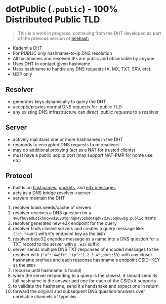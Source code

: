 # dotPublic (`.public`) - 100% Distributed Public TLD

> This is a work in progress, continuing from the DHT developed as part of the previous version of [telehash](http://telehash.org/)

* Kademlia DHT
* For *PUBLIC* only hashname-to-ip DNS resolution
* All hashnames and resolved IPs are public and observable by anyone
* Uses DHT to contact given hashname
* Uses hashname to handle any DNS requests (A, MX, TXT, SRV, etc)
* UDP only

## Resolver

* generates keys dynamically to query the DHT
* accepts/proxies normal DNS requests for .public TLD
* any existing DNS infrastructure can direct .public requests to a resolver

## Server

* actively maintains one or more hashnames in the DHT
* responds to encrypted DNS requests from resolvers
* may do additional proxying (act as a NAT for trusted clients)
* must have a public udp ip:port (may support NAT-PMP for home use, etc)

## Protocol

* builds on [hashnames](https://github.com/telehash/telehash.org/tree/master/v3/hashname), [packets](https://github.com/telehash/telehash.org/tree/master/v3/lob), and [e3x messages](https://github.com/telehash/telehash.org/blob/master/v3/e3x/messages.md)
* acts as a DNS bridge resolver->server
* servers maintain the DHT

1. resolver loads seeds/cache of servers
2. resolver receives a DNS question for a `4w0fh69ad6d1xhncwwd1020tqnhqm4y5zbdmtqdk7d3v36qk6wbg.public` name
3. resolver generates new e3x endpoint for the query
4. resolver finds closest servers and creates a query message like: `{"q":"4w0"}` with it's endpoint key as the `BODY`
5. resolver base32 encodes message as a name into a DNS question for a TXT record to the server with a `.e3x` suffix
6. server sends multiple DNS TXT responses of encoded messages to the resolver with `{"a":"4w0fc","ip":"1.2.3.4",port:53}` with any closer hashname prefixes and each response hashname's endpoint CSID+KEY as the `BODY`
7. (recurse until hashname is found)
8. when the server responding to a query is the closest, it should send its full hashname in the answer and one for each of the CSIDs it supports
9. to validate the hashname, send it a handshake and expect one in return
10. forward the original and subsequent DNS question/answers over unreliable channels of type `dns`
